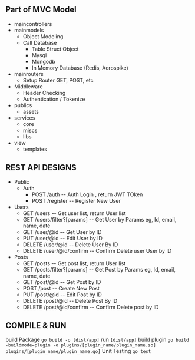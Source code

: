## Part of MVC Model

- maincontrollers
- mainmodels
    - Object Modeling
    - Call Database
        - Table Struct Object
        - Mysql
        - Mongodb
        - In Memory Database (Redis, Aerospike)
- mainrouters
    - Setup Router GET, POST, etc
- Middleware
    - Header Checking
    - Authentication / Tokenize
- publics
    - assets
- services
    - core
    - miscs
    - libs
- view
    -  templates


## REST API DESIGNS


- Public
    - Auth
        - POST /auth -- Auth Login , return JWT TOken
        - POST /register -- Register New User
- Users
    - GET /users -- Get user list, return User list
    - GET /users/filter?[params] -- Get User by Params eg, Id, email, name, date
    - GET /user/@id -- Get User by ID
    - PUT /user/@id -- Edit User by ID
    - DELETE /user/@id -- Delete User By ID
    - DELETE /user/@id/confirm -- Confirm Delete user User by ID
- Posts
    - GET /posts -- Get post list, return User list
    - GET /posts/filter?[params] -- Get Post by Params eg, Id, email, name, date
    - GET /post/@id -- Get Post by ID
    - POST /post -- Create New Post
    - PUT /post/@id -- Edit Post by ID
    - DELETE /post/@id -- Delete Post By ID
    - DELETE /post/@id/confirm -- Confirm Delete post by ID

## COMPILE & RUN
build Package ``` go build -o [dist/app] ```
run ```[dist/app]```
build plugin ``` go build -buildmode=plugin -o plugins/[plugin_name/plugin_name.so] plugins/[plugin_name/plugin_name.go] ```
Unit Testing ``` go test ```